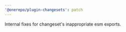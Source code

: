 ```yaml
---
'@onerepo/plugin-changesets': patch
---
```


Internal fixes for changeset's inappropriate esm exports.
